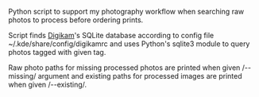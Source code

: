 Python script to support my photography workflow when searching raw
photos to process before ordering prints.

Script finds [Digikam](http://www.digikam.org/)'s SQLite database
according to config file ~/.kde/share/config/digikamrc and uses
Python's sqlite3 module to query photos tagged with given tag.

Raw photo paths for missing processed photos are printed when given
/--missing/ argument and existing paths for processed images are
printed when given /--existing/.
